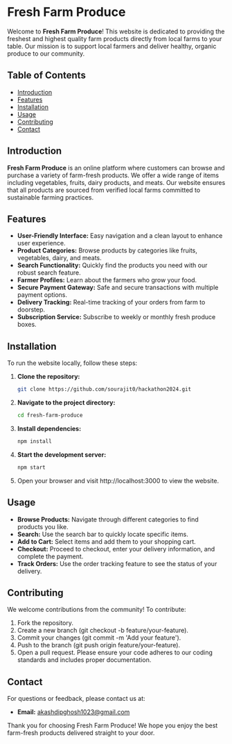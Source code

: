 # Fresh Farm Produce

Welcome to **Fresh Farm Produce**! This website is dedicated to providing the freshest and highest quality farm products directly from local farms to your table. Our mission is to support local farmers and deliver healthy, organic produce to our community.

## Table of Contents 

- [Introduction](#introduction)
- [Features](#features)
- [Installation](#installation)
- [Usage](#usage)
- [Contributing](#contributing)
- [Contact](#contact)

## Introduction

**Fresh Farm Produce** is an online platform where customers can browse and purchase a variety of farm-fresh products. We offer a wide range of items including vegetables, fruits, dairy products, and meats. Our website ensures that all products are sourced from verified local farms committed to sustainable farming practices.

## Features

- **User-Friendly Interface:** Easy navigation and a clean layout to enhance user experience.
- **Product Categories:** Browse products by categories like fruits, vegetables, dairy, and meats.
- **Search Functionality:** Quickly find the products you need with our robust search feature.
- **Farmer Profiles:** Learn about the farmers who grow your food.
- **Secure Payment Gateway:** Safe and secure transactions with multiple payment options.
- **Delivery Tracking:** Real-time tracking of your orders from farm to doorstep.
- **Subscription Service:** Subscribe to weekly or monthly fresh produce boxes.

## Installation

To run the website locally, follow these steps:

1. **Clone the repository:**
   ```sh
   git clone https://github.com/sourajit0/hackathon2024.git
2. **Navigate to the project directory:**
    ```sh
   cd fresh-farm-produce
3. **Install dependencies:**
    ```sh
   npm install
4. **Start the development server:**
   ```sh
   npm start
5. Open your browser and visit http://localhost:3000 to view the website.


## Usage

- **Browse Products:** Navigate through different categories to find products you like.
- **Search:** Use the search bar to quickly locate specific items.
- **Add to Cart:** Select items and add them to your shopping cart.
- **Checkout:** Proceed to checkout, enter your delivery information, and complete the payment.
- **Track Orders:** Use the order tracking feature to see the status of your delivery.
## Contributing

We welcome contributions from the community! To contribute:

1. Fork the repository.
2. Create a new branch (git checkout -b feature/your-feature).
3. Commit your changes (git commit -m 'Add your feature').
4. Push to the branch (git push origin feature/your-feature).
5. Open a pull request.
Please ensure your code adheres to our coding standards and includes proper documentation.

## Contact

For questions or feedback, please contact us at:

- **Email:** akashdipghosh1023@gmail.com


Thank you for choosing Fresh Farm Produce! We hope you enjoy the best farm-fresh products delivered straight to your door.

